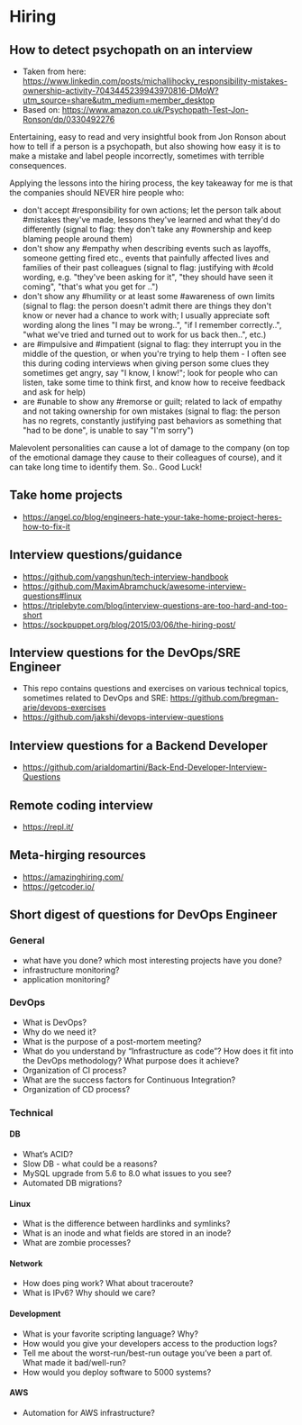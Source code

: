 # Hiring
## How to detect psychopath on an interview

* Taken from here: https://www.linkedin.com/posts/michallihocky_responsibility-mistakes-ownership-activity-7043445239943970816-DMoW?utm_source=share&utm_medium=member_desktop
* Based on: https://www.amazon.co.uk/Psychopath-Test-Jon-Ronson/dp/0330492276

Entertaining, easy to read and very insightful book from Jon Ronson about how to tell if a person is a psychopath, but also showing how easy it is to make a mistake and label people incorrectly, sometimes with terrible consequences.

Applying the lessons into the hiring process, the key takeaway for me is that the companies should NEVER hire people who:

* don't accept #responsibility for own actions; let the person talk about #mistakes they've made, lessons they've learned and what they'd do differently (signal to flag: they don't take any #ownership and keep blaming people around them)
* don't show any #empathy when describing events such as layoffs, someone getting fired etc., events that painfully affected lives and families of their past colleagues (signal to flag: justifying with #cold wording, e.g. "they've been asking for it", "they should have seen it coming", "that's what you get for ..")
* don't show any #humility or at least some #awareness of own limits (signal to flag: the person doesn't admit there are things they don't know or never had a chance to work with; I usually appreciate soft wording along the lines "I may be wrong..", "if I remember correctly..", "what we've tried and turned out to work for us back then..", etc.)
* are #impulsive and #impatient (signal to flag: they interrupt you in the middle of the question, or when you're trying to help them - I often see this during coding interviews when giving person some clues they sometimes get angry, say "I know, I know!"; look for people who can listen, take some time to think first, and know how to receive feedback and ask for help)
* are #unable to show any #remorse or guilt; related to lack of empathy and not taking ownership for own mistakes (signal to flag: the person has no regrets, constantly justifying past behaviors as something that "had to be done", is unable to say "I'm sorry")

Malevolent personalities can cause a lot of damage to the company (on top of the emotional damage they cause to their colleagues of course), and it can take long time to identify them. So.. Good Luck!

## Take home projects

* https://angel.co/blog/engineers-hate-your-take-home-project-heres-how-to-fix-it

## Interview questions/guidance

* https://github.com/yangshun/tech-interview-handbook
* https://github.com/MaximAbramchuck/awesome-interview-questions#linux
* https://triplebyte.com/blog/interview-questions-are-too-hard-and-too-short
* https://sockpuppet.org/blog/2015/03/06/the-hiring-post/

## Interview questions for the DevOps/SRE Engineer

* This repo contains questions and exercises on various technical topics, sometimes related to DevOps and SRE: https://github.com/bregman-arie/devops-exercises
* https://github.com/jakshi/devops-interview-questions

## Interview questions for a Backend Developer

* https://github.com/arialdomartini/Back-End-Developer-Interview-Questions

## Remote coding interview

* https://repl.it/

## Meta-hirging resources

* https://amazinghiring.com/
* https://getcoder.io/

## Short digest of questions for DevOps Engineer
### General

* what have you done? which most interesting projects have you done?
* infrastructure monitoring?
* application monitoring?

### DevOps

* What is DevOps?
* Why do we need it?
* What is the purpose of a post-mortem meeting?
* What do you understand by “Infrastructure as code”? How does it fit into the DevOps methodology? What purpose does it achieve?
* Organization of CI process?
* What are the success factors for Continuous Integration?
* Organization of CD process?

### Technical
#### DB

* What’s ACID?
* Slow DB - what could be a reasons?
* MySQL upgrade from 5.6 to 8.0 what issues to you see?
* Automated DB migrations?

#### Linux

* What is the difference between hardlinks and symlinks?
* What is an inode and what fields are stored in an inode?
* What are zombie processes?

#### Network

* How does ping work? What about traceroute?
* What is IPv6? Why should we care?

#### Development

* What is your favorite scripting language? Why?
* How would you give your developers access to the production logs?
* Tell me about the worst-run/best-run outage you’ve been a part of. What made it bad/well-run?
* How would you deploy software to 5000 systems?

#### AWS

* Automation for AWS infrastructure?
